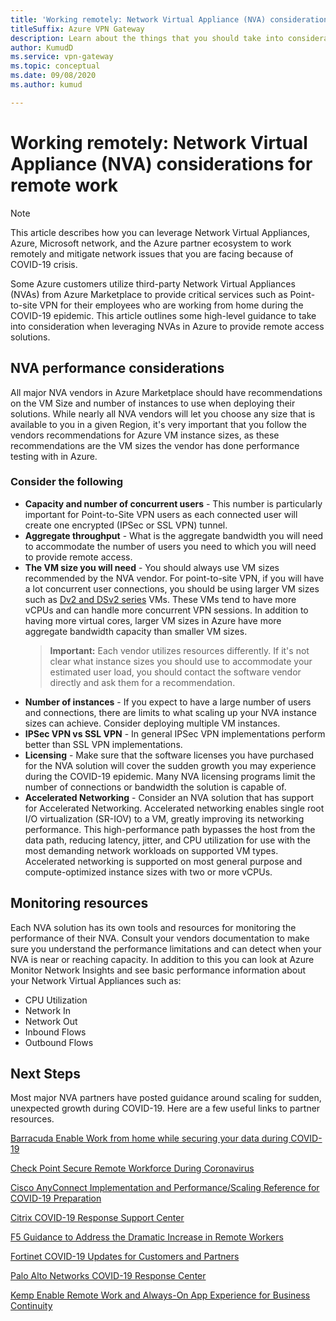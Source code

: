 ```yaml
---
title: 'Working remotely: Network Virtual Appliance (NVA) considerations for remote work'
titleSuffix: Azure VPN Gateway
description: Learn about the things that you should take into consideration working with Network Virtual Appliances (NVAs) in Azure during the COVID-19 pandemic.
author: KumudD
ms.service: vpn-gateway
ms.topic: conceptual
ms.date: 09/08/2020
ms.author: kumud

---
```


# Working remotely: Network Virtual Appliance (NVA) considerations for remote work

>[!NOTE]
>This article describes how you can leverage Network Virtual Appliances, Azure, Microsoft network, and the Azure partner ecosystem to work remotely and  mitigate network issues that you are facing because of COVID-19 crisis.
>

Some Azure customers utilize third-party Network Virtual Appliances (NVAs) from Azure Marketplace to provide critical services such as Point-to-site VPN for their employees who are working from home during the COVID-19 epidemic. This article outlines some high-level guidance to take into consideration when leveraging NVAs in Azure to provide remote access solutions.

## NVA performance considerations

All major NVA vendors in Azure Marketplace should have recommendations on the VM Size and number of instances to use when deploying their solutions.  While nearly all NVA vendors will let you choose any size that is available to you in a given Region, it's very important that you follow the vendors recommendations for Azure VM instance sizes, as these recommendations are the VM sizes the vendor has done performance testing with in Azure.  

### Consider the following

- **Capacity and number of concurrent users** -  This number is particularly important for Point-to-Site VPN users as each connected user will create one encrypted (IPSec or SSL VPN) tunnel.  
- **Aggregate throughput** - What is the aggregate bandwidth you will need to accommodate the number of users you need to which you will need to provide remote access.
- **The VM size you will need** - You should always use VM sizes recommended by the NVA vendor.  For point-to-site VPN, if you will have a lot concurrent user connections, you should be using larger VM sizes such as [Dv2 and DSv2 series](../virtual-machines/dv2-dsv2-series.md "Dv2 and Dsv2 Series") VMs. These VMs tend to have more vCPUs and can handle more concurrent VPN sessions.  In addition to having more virtual cores, larger VM sizes in Azure have more aggregate bandwidth capacity than smaller VM sizes.
    > **Important:** Each vendor utilizes resources differently.  If it's not clear what instance sizes you should use to accommodate your estimated user load, you should contact the software vendor directly and ask them for a recommendation.
- **Number of instances** - If you expect to have a large number of users and connections, there are limits to what scaling up your NVA instance sizes can achieve.  Consider deploying multiple VM instances.
- **IPSec VPN vs SSL VPN** - In general IPSec VPN implementations perform better than SSL VPN implementations.  
- **Licensing** - Make sure that the software licenses you have purchased for the NVA solution will cover the sudden growth you may experience during the COVID-19 epidemic.  Many NVA licensing programs limit the number of connections or bandwidth the solution is capable of.
- **Accelerated Networking** - Consider an NVA solution that has support for Accelerated Networking.  Accelerated networking enables single root I/O virtualization (SR-IOV) to a VM, greatly improving its networking performance. This high-performance path bypasses the host from the data path, reducing latency, jitter, and CPU utilization for use with the most demanding network workloads on supported VM types. Accelerated networking is supported on most general purpose and compute-optimized instance sizes with two or more vCPUs.

## Monitoring resources

Each NVA solution has its own tools and resources for monitoring the performance of their NVA.  Consult your vendors documentation to make sure you understand the performance limitations and can detect when your NVA is near or reaching capacity.  In addition to this you can look at Azure Monitor Network Insights and see basic performance information about your Network Virtual Appliances such as:

- CPU Utilization
- Network In
- Network Out
- Inbound Flows
- Outbound Flows

## Next Steps

Most major NVA partners have posted guidance around scaling for sudden, unexpected growth during COVID-19. Here are a few useful links to partner resources.

[Barracuda Enable Work from home while securing your data during COVID-19](https://www.barracuda.com/covid-19/work-from-home "Enable Work from home while securing your data during COVID-19")

[Check Point Secure Remote Workforce During Coronavirus](https://www.checkpoint.com/solutions/secure-remote-workforce-during-coronavirus/ "Secure Remote Workforce During Coronavirus")

[Cisco AnyConnect Implementation and Performance/Scaling Reference for COVID-19 Preparation](https://www.cisco.com/c/en/us/support/docs/security/anyconnect-secure-mobility-client/215331-anyconnect-implementation-and-performanc.html "Cisco AnyConnect Implementation and Performance/Scaling Reference for COVID-19 Preparation")

[Citrix COVID-19 Response Support Center](https://www.citrix.com/support/covid-19-coronavirus.html "Citrix COVID-19 Response Support Center")

[F5 Guidance to Address the Dramatic Increase in Remote Workers](https://www.f5.com/business-continuity "F5 Guidance to Address the Dramatic Increase in Remote Workers")

[Fortinet COVID-19 Updates for Customers and Partners](https://www.fortinet.com/covid-19.html "COVID-19 Updates for Customers and Partners")

[Palo Alto Networks COVID-19 Response Center](https://live.paloaltonetworks.com/t5/COVID-19-Response-Center/ct-p/COVID-19_Response_Center "Palo Alto Networks COVID-19 Response Center")

[Kemp Enable Remote Work and Always-On App Experience for Business Continuity](https://kemptechnologies.com/remote-work-always-on-application-experience-business-continuity/ "Kemp Enable Remote Work and Always-On App Experience for Business Continuity")

